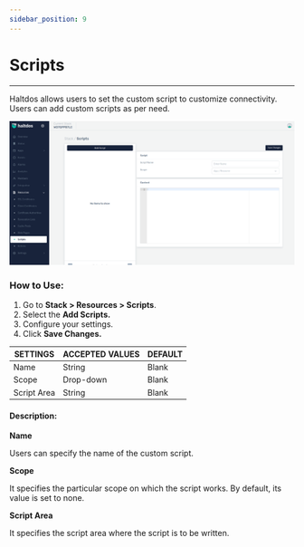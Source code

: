 ```yaml
---
sidebar_position: 9
---
```


# Scripts

---

Haltdos allows users to set the custom script to customize connectivity. Users can add custom scripts as per need.

![Scripts](/img/platform/v2/script_newui.png)

### How to Use:

1. Go to **Stack > Resources > Scripts**.
2. Select the **Add Scripts.**
3. Configure your settings. 
4. Click **Save Changes.**

| SETTINGS    | ACCEPTED VALUES | DEFAULT |
|-------------|-----------------|---------|
| Name        | String          | Blank   |
| Scope       | Drop-down       | Blank   |
| Script Area | String          | Blank   |

#### Description:

**Name**

Users can specify the name of the custom script.

**Scope**

It specifies the particular scope on which the script works. By default, its value is set to none.

**Script Area**

It specifies the script area where the script is to be written.


